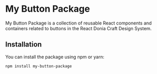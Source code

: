 # My Button Package

My Button Package is a collection of reusable React components and containers related to buttons in the React Donia Craft Design System.

## Installation

You can install the package using npm or yarn:

```bash
npm install my-button-package
